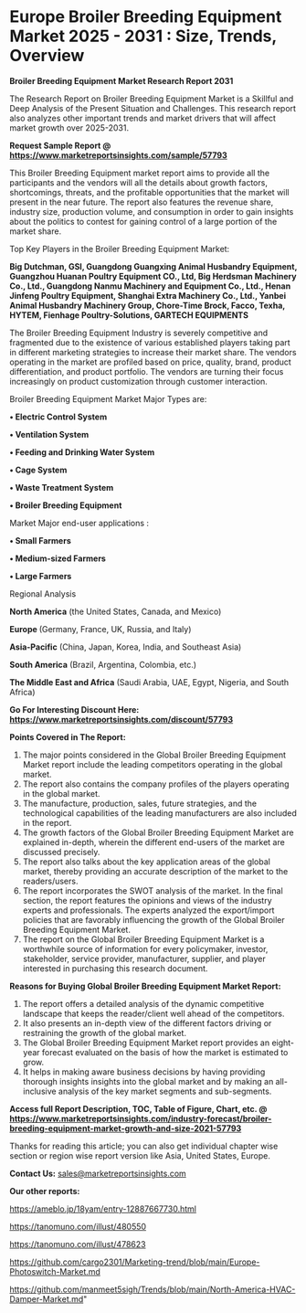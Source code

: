 # Europe Broiler Breeding Equipment Market 2025 - 2031 : Size, Trends, Overview

<strong>Broiler Breeding Equipment Market Research Report 2031</strong>

The Research Report on Broiler Breeding Equipment Market is a Skillful and Deep Analysis of the Present Situation and Challenges. This research report also analyzes other important trends and market drivers that will affect market growth over 2025-2031.

<strong>Request Sample Report @ <a href=https://www.marketreportsinsights.com/sample/57793>https://www.marketreportsinsights.com/sample/57793</a></strong>

This Broiler Breeding Equipment market report aims to provide all the participants and the vendors will all the details about growth factors, shortcomings, threats, and the profitable opportunities that the market will present in the near future. The report also features the revenue share, industry size, production volume, and consumption in order to gain insights about the politics to contest for gaining control of a large portion of the market share.

Top Key Players in the Broiler Breeding Equipment Market:

<strong>Big Dutchman, GSI, Guangdong Guangxing Animal Husbandry Equipment, Guangzhou Huanan Poultry Equipment CO., Ltd, Big Herdsman Machinery Co., Ltd., Guangdong Nanmu Machinery and Equipment Co., Ltd., Henan Jinfeng Poultry Equipment, Shanghai Extra Machinery Co., Ltd., Yanbei Animal Husbandry Machinery Group, Chore-Time Brock, Facco, Texha, HYTEM, Fienhage Poultry-Solutions, GARTECH EQUIPMENTS</strong>

The Broiler Breeding Equipment Industry is severely competitive and fragmented due to the existence of various established players taking part in different marketing strategies to increase their market share. The vendors operating in the market are profiled based on price, quality, brand, product differentiation, and product portfolio. The vendors are turning their focus increasingly on product customization through customer interaction.

Broiler Breeding Equipment Market Major Types are:

<strong>• Electric Control System

• Ventilation System

• Feeding and Drinking Water System

• Cage System

• Waste Treatment System

• Broiler Breeding Equipment</strong>

Market Major end-user applications :

<strong>• Small Farmers

• Medium-sized Farmers

• Large Farmers</strong>

Regional Analysis

</u><strong><b>North America</b></strong> (the United States, Canada, and Mexico)

<strong><b>Europe </b></strong>(Germany, France, UK, Russia, and Italy)

<strong><b>Asia-Pacific</b></strong> (China, Japan, Korea, India, and Southeast Asia)

<strong><b>South America</b></strong> (Brazil, Argentina, Colombia, etc.)

<strong><b>The Middle East and Africa</b></strong> (Saudi Arabia, UAE, Egypt, Nigeria, and South Africa)

<strong>Go For Interesting Discount Here: <a href=https://www.marketreportsinsights.com/discount/57793>https://www.marketreportsinsights.com/discount/57793</a></strong>

<strong>Points Covered in The Report:</strong>
<ol>
  <li>The major points considered in the Global Broiler Breeding Equipment Market report include the leading competitors operating in the global market.</li>
  <li>The report also contains the company profiles of the players operating in the global market.</li>
  <li>The manufacture, production, sales, future strategies, and the technological capabilities of the leading manufacturers are also included in the report.</li>
  <li>The growth factors of the Global Broiler Breeding Equipment Market are explained in-depth, wherein the different end-users of the market are discussed precisely.</li>
  <li>The report also talks about the key application areas of the global market, thereby providing an accurate description of the market to the readers/users.</li>
  <li>The report incorporates the SWOT analysis of the market. In the final section, the report features the opinions and views of the industry experts and professionals. The experts analyzed the export/import policies that are favorably influencing the growth of the Global Broiler Breeding Equipment Market.</li>
  <li>The report on the Global Broiler Breeding Equipment Market is a worthwhile source of information for every policymaker, investor, stakeholder, service provider, manufacturer, supplier, and player interested in purchasing this research document.</li>
</ol>
<strong>Reasons for Buying Global Broiler Breeding Equipment Market Report:</strong>

<ol>
  <li>The report offers a detailed analysis of the dynamic competitive landscape that keeps the reader/client well ahead of the competitors.</li>
  <li>It also presents an in-depth view of the different factors driving or restraining the growth of the global market.</li>
  <li>The Global Broiler Breeding Equipment Market report provides an eight-year forecast evaluated on the basis of how the market is estimated to grow.</li>
  <li>It helps in making aware business decisions by having providing thorough insights insights into the global market and by making an all-inclusive analysis of the key market segments and sub-segments.</li>
</ol>
<strong>Access full Report Description, TOC, Table of Figure, Chart, etc. @ <a href=https://www.marketreportsinsights.com/industry-forecast/broiler-breeding-equipment-market-growth-and-size-2021-57793>https://www.marketreportsinsights.com/industry-forecast/broiler-breeding-equipment-market-growth-and-size-2021-57793</a></strong>


Thanks for reading this article; you can also get individual chapter wise section or region wise report version like Asia, United States, Europe.

<strong>Contact Us:</strong>
sales@marketreportsinsights.com

<strong>Our other reports:</strong>

<a href=https://ameblo.jp/18yam/entry-12887667730.html>https://ameblo.jp/18yam/entry-12887667730.html</a>

<a href=https://tanomuno.com/illust/480550>https://tanomuno.com/illust/480550</a>

<a href=https://tanomuno.com/illust/478623>https://tanomuno.com/illust/478623</a>

<a href=https://github.com/cargo2301/Marketing-trend/blob/main/Europe-Photoswitch-Market.md>https://github.com/cargo2301/Marketing-trend/blob/main/Europe-Photoswitch-Market.md</a>

<a href=https://github.com/manmeet5sigh/Trends/blob/main/North-America-HVAC-Damper-Market.md>https://github.com/manmeet5sigh/Trends/blob/main/North-America-HVAC-Damper-Market.md</a>"
